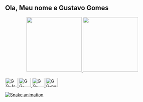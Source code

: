 ## Ola, Meu nome e Gustavo Gomes
<div align="center">
  <a href="https://github.com/ggomes061">
  <img height="180em" src="https://github-readme-stats.vercel.app/api?username=ggomes061&show_icons=true&theme=dracula&include_all_commits=true&count_private=true"/>
  <img height="180em" src="https://github-readme-stats.vercel.app/api/top-langs/?username=ggomes061&layout=compact&langs_count=7&theme=dracula"/>
</div>
<div style="display: inline_block"><br>
  <img alt="GG-Js" height="30" width="40" src="https://cdn.jsdelivr.net/gh/devicons/devicon/icons/javascript/javascript-original.svg" />
  <img alt="GG-css" height="30" width="40" src="https://cdn.jsdelivr.net/gh/devicons/devicon/icons/css3/css3-original.svg" />
  <img alt="GG-html" height="30" width="40" src="https://cdn.jsdelivr.net/gh/devicons/devicon/icons/html5/html5-original.svg" />
  <img alt="GG-py" height="30" width="40" src="https://cdn.jsdelivr.net/gh/devicons/devicon/icons/python/python-original.svg" />
  
  ![Snake animation](https://github.com/ggomes061/ggomes061/blob/output/github-contribution-grid-snake.svg)
  
</div>

